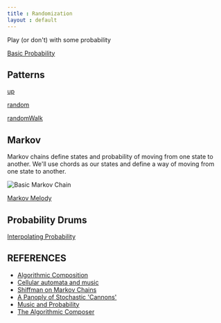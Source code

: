 ```yaml
---
title : Randomization
layout : default
---
```


Play (or don't) with some probability

[Basic Probability](https://jsfiddle.net/yotammann/3hvokbug/4/)

## Patterns

[up](https://jsfiddle.net/yotammann/a1LL0Lz9/4/)

[random](https://jsfiddle.net/yotammann/a1LL0Lz9/5/)

[randomWalk](https://jsfiddle.net/yotammann/a1LL0Lz9/11/)

## Markov

Markov chains define states and probability of moving from one state to another. We'll use chords as our states and define a way of moving from one state to another. 

![Basic Markov Chain](http://upload.wikimedia.org/wikipedia/commons/thumb/2/2b/Markovkate_01.svg/220px-Markovkate_01.svg.png)

[Markov Melody](https://jsfiddle.net/yotammann/zjxL4jtr/2/)

## Probability Drums

[Interpolating Probability](https://jsfiddle.net/yotammann/w16c4koL/)

## REFERENCES

* [Algorithmic Composition](http://algocomp.blogspot.com/)
* [Cellular automata and music](http://www.ibm.com/developerworks/java/library/j-camusic/)
* [Shiffman on Markov Chains](http://shiffman.net/teaching/a2z/generate/#ngrams)
* [A Panoply of Stochastic 'Cannons'](http://www.jstor.org/stable/3679442?seq=2#page_scan_tab_contents)
* [Music and Probability](http://www.amazon.com/Music-Probability-David-Temperley/dp/0262515199)
* [The Algorithmic Composer](http://www.amazon.com/Algorithmic-Composer-Computer-Digital-Series/dp/0895794543)